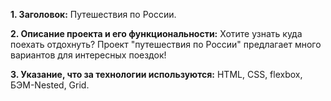 **1. Заголовок:** Путешествия по России.

**2. Описание проекта и его функциональности:** Хотите узнать куда поехать отдохнуть? Проект "путешествия по России" предлагает много вариантов для интересных поездок!

**3. Указание, что за технологии используются:** HTML, CSS, flexbox, БЭМ-Nested, Grid.